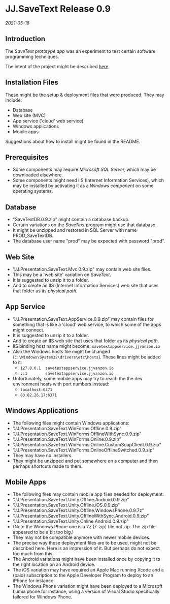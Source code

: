 JJ.SaveText Release 0.9
=======================

*2021-05-18*


Introduction
------------

The *SaveText prototype app* was an experiment to test certain software programming techniques.

The intent of the project might be described [here](https://github.com/jjvanzon/JJ.SaveText).


Installation Files
------------------

These might be the setup & deployment files that were produced. They may include:

- Database
- Web site (MVC)
- App service ('cloud' web service)
- Windows applications
- Mobile apps

Suggestions about how to install might be found in the README.


Prerequisites
-------------

- Some components may require *Microsoft SQL Server,* which may be downloaded elsewhere.
- Some components might need IIS (Internet Information Services), which may be installed by activating it as a *Windows component* on some operating systems.


Database
--------

- "SaveTextDB.0.9.zip" might contain a database backup.
- Certain variations on the *SaveText* program might use that database.
- It might be unzipped and restored in SQL Server with name PROD_SaveTextDB.
- The database user name "prod" may be expected with password "prod".


Web Site
--------

- "JJ.Presentation.SaveText.Mvc.0.9.zip" may contain web site files.
- This may be a 'web site' variation on *SaveText*.
- It is suggested to unzip it to a folder.
- And to create an IIS (Internet Information Services) web site that uses that folder as its *physical path*.


App Service
-----------

- "JJ.Presentation.SaveText.AppService.0.9.zip" may contain files for something that is like a 'cloud' web service, to which some of the apps might connect.
- It is suggested to unzip it to a folder.
- And to create an IIS web site that uses that folder as its *physical path*.
- IIS binding host name might become: `savetextappservice.jjvanzon.io`
- Also the Windows hosts file might be changed (`C:\Windows\System32\drivers\etc\hosts`). These lines might be added to it:
    - `127.0.0.1  savetextappservice.jjvanzon.io`
    - `::1        savetextappservice.jjvanzon.io`
- Unfortunately, some mobile apps may try to reach the the dev environment hosts with port numbers instead:
    - `localhost:6371`
    - `83.82.26.17:6371`


Windows Applications
--------------------

- The following files might contain Windows applications:
- "JJ.Presentation.SaveText.WinForms.Offline.0.9.zip"
- "JJ.Presentation.SaveText.WinForms.OfflineWithSync.0.9.zip"
- "JJ.Presentation.SaveText.WinForms.Online.0.9.zip"
- "JJ.Presentation.SaveText.WinForms.Online.CustomSoapClient.0.9.zip"
- "JJ.Presentation.SaveText.WinForms.OnlineOfflineSwitched.0.9.zip"
- They may have no installers.
- They might be unzipped and put somewhere on a computer and then perhaps shortcuts made to them.


Mobile Apps
-----------

- The following files may contain mobile app files needed for deployment:
- "JJ.Presentation.SaveText.Unity.Offline.Android.0.9.zip"
- "JJ.Presentation.SaveText.Unity.Offline.iOS.0.9.zip"
- "JJ.Presentation.SaveText.Unity.Offline.WindowsPhone.0.9.7z"
- "JJ.Presentation.SaveText.Unity.OfflineWithSync.Android.0.9.zip"
- "JJ.Presentation.SaveText.Unity.Online.Android.0.9.zip"
- (Note the Windows Phone one is a 7z (7-zip) file not zip. The zip file appeared to be a bit too big.)
- They may not be compatible anymore with newer mobile devices.
- The precise way these deployment files are to be used, might not be described here. Here is an impression of it. But perhaps do not expect too much from this.
- The Android variations might have been installed once by copying it to the right location on an Android device.
- The iOS variation may have required an Apple Mac running Xcode and a (paid) subscription to the Apple Developer Program to deploy to an iPhone for instance.
- The Windows Phone variation might have been deployed to a Microsoft Lumia phone for instance, using a version of Visual Studio specifically tailored for Windows Phone.